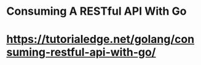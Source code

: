 # Consuming A RESTful API With Go
# https://tutorialedge.net/golang/consuming-restful-api-with-go/




